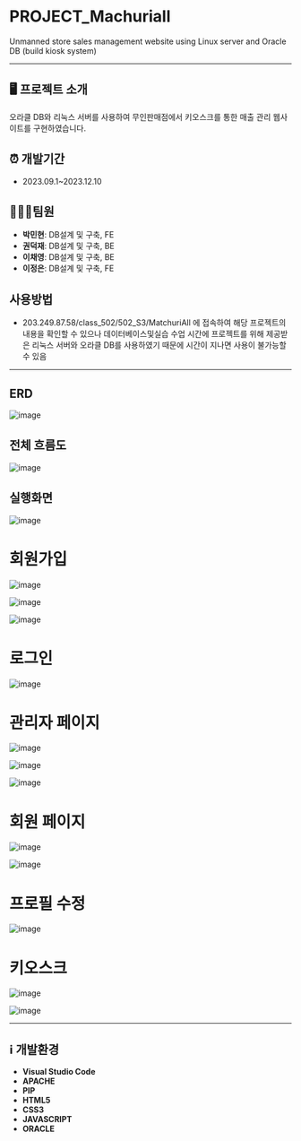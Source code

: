 # PROJECT_Machuriall
Unmanned store sales management website using Linux server and Oracle DB (build kiosk system)
****
## 🖥️ 프로젝트 소개
오라클 DB와 리눅스 서버를 사용하여 무인판매점에서 키오스크를 통한 매출 관리 웹사이트를 구현하였습니다.

## ⏰ 개발기간
- 2023.09.1~2023.12.10

## 🧑‍🤝‍🧑팀원
- **박민현**: DB설계 및 구축, FE
- **권덕재**: DB설계 및 구축, BE
- **이채영**: DB설계 및 구축, BE
- **이정은**: DB설계 및 구축, FE

## 사용방법
- 203.249.87.58/class_502/502_S3/MatchuriAll 에 접속하여 해당 프로젝트의 내용을 확인할 수 있으나 데이터베이스및실습 수업 시간에 프로젝트를 위해 제공받은 리눅스 서버와 오라클 DB를 사용하였기 때문에 시간이 지나면 사용이 불가능할 수 있음

****
## ERD
![image](https://github.com/user-attachments/assets/aa09c22a-e857-4718-a61e-32a3be6f9294)


## 전체 흐름도
![image](https://github.com/user-attachments/assets/0c7d0e0f-cde5-4b05-b72f-d7e2bd21798c)


## 실행화면
![image](https://github.com/user-attachments/assets/093638a6-8524-4510-ace1-dbb723ad9343)

# 회원가입
![image](https://github.com/user-attachments/assets/7f18dff3-2592-447e-a22c-f801ce6a3fde)


![image](https://github.com/user-attachments/assets/ca8e4175-dd1b-431a-bed8-3793a412ee98)


![image](https://github.com/user-attachments/assets/c19d40b3-2a09-4bfc-a406-53b83a575195)

# 로그인
![image](https://github.com/user-attachments/assets/0b862085-d970-491d-a820-06e56648a1b9)

# 관리자 페이지
![image](https://github.com/user-attachments/assets/dd5c7eea-34cc-4ea0-8f9c-b122993ecf88)


![image](https://github.com/user-attachments/assets/3a590b7b-3daf-41be-83e2-b370ac2da70d)


![image](https://github.com/user-attachments/assets/7177cb4c-da97-411e-b03d-90bfe3fdaf89)

# 회원 페이지
![image](https://github.com/user-attachments/assets/43c01374-1081-446c-855b-b20268918674)


![image](https://github.com/user-attachments/assets/d0e22b17-c99a-4478-9103-074c9e69de21)

# 프로필 수정
![image](https://github.com/user-attachments/assets/600ca2f9-0bc0-4011-946a-f62e30f10b9c)

# 키오스크
![image](https://github.com/user-attachments/assets/efd62681-52ba-4be7-84ba-330c4ea48cad)

![image](https://github.com/user-attachments/assets/84a44e86-1f2c-45fb-8f43-214bc5c1af10)

****
## ℹ️ 개발환경
- **Visual Studio Code**
- **APACHE**
- **PIP**
- **HTML5**
- **CSS3**
- **JAVASCRIPT**
- **ORACLE** 
